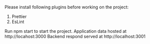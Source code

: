 Please install following plugins before working on the project:

1. Prettier
2. EsLint

Run npm start to start the project.
Application data hosted at http://locahost:3000
Backend respond served at http://localhost:3001
